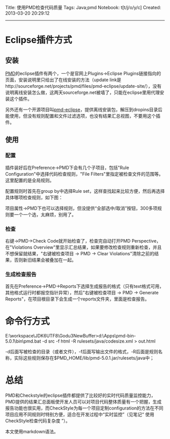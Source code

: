 Title: 使用PMD检查代码质量
Tags: Java;pmd
Notebook: t[t/j/o/y/c]
Created: 2013-03-20 20:29:12

------

# Eclipse插件方式

 

## 安装

 

[PMD](http://pmd.sourceforge.net/)的eclipse插件有两个，一个是官网上Plugins->Eclipse Plugins链接指向的页面，安装说明里只给出了在线安装的方法（update link是http://sourceforge.net/projects/pmd/files/pmd-eclipse/update-site/），没有说明离线安装怎么做，这两天sourceforge.net被墙了，只能在eclipse里用代理安装这个插件。

另外还有一个开源项目叫[pmd-eclipse](http://sourceforge.net/projects/pmd-eclipse/)，提供离线安装包，解压到dropins目录后能使用，但没有规则配置和文件过滤选项，也没有结果汇总视图，不要用这个插件。

 

## 使用

 

### 配置

 

插件装好后在Preference->PMD下会有几个子项目，包括"Rule Configuration"中选择代码检查规则，"File Filters"里指定被检查文件的范围等。这里配置的是全局规则。

配置规则时首先在group by中选择Rule set，这样查找起来比较方便，然后再选择具体哪项检查规则，如下图：

 

 

项目属性->PMD下也可以选择规则，但没提供“全部选中/取消”按钮，300多项规则要一个一个选，太麻烦，别用了。

 

### 检查

 

右键->PMD->Check Code就开始检查了，检查完自动打开PMD Perspective，在"Violations Overview"里显示汇总结果，如果要修改检查规则重新检查，并且不想保留就结果，"右键被检查项目 -> PMD -> Clear Violations"清除之前的结果，否则新旧结果会被叠加在一起。

 

### 生成检查报告

 

首先在Preference->PMD->Reports下选择生成报告的格式（只有text格式可用，其他格式运行时都报空指针异常），然后"右键被检查项目 -> PMD -> Generate Reports"，在项目根目录下会生成一个reports文件夹，里面是检查报告。

 

# 命令行方式

 

E:\workspace\JDK6UTF8\Godu3NewBuffer>d:\Apps\pmd-bin-5.0.1\bin\pmd.bat -d src -f html -R rulesets/java/codesize.xml > out.html

 

-d后面写被检查的目录（或者文件），-f后面写输出文件的格式，-R后面是规则名称，实际这些规则保存在$PMD_HOME/lib/pmd-5.0.1.jar/rulesets/java中；

 

# 总结

 

PMD和Checkstyle的eclipse插件都提供了比较好的实时代码质量监控能力，PMD提供的结果汇总面板使开发人员可以对项目代码整体质量有一个把握，生成报告功能也很实用，而CheckStyle为每一个项目定制configuration的方法在不同项目应用不同规则时特别方便，适合在开发过程中“实时监控”（见笔记“ 使用CheckStyle检查代码复杂度 ”）。

 

本文使用markdown语法。